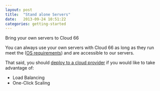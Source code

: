 ```yaml
---
layout: post
title:  "Stand alone Servers"
date:   2013-09-24 10:51:22
categories: getting-started
---
```


<p class="lead">
    Bring your own servers to Cloud 66
</p>


You can always use your own servers with Cloud 66 as long as they run meet the ([OS requirements](/stacks/operating-system-information.html)) and are accessible to our servers.

That said, you should [deploy to a cloud provider](/cloud-providers/supported-cloud-providers.html) if you would like to take advantage of:

- Load Balancing
- One-Click Scaling




